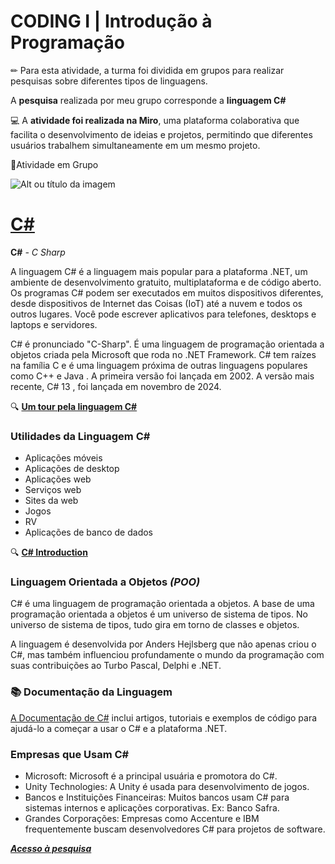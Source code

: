 # CODING I | Introdução à Programação

✏ Para esta atividade, a turma foi dividida em grupos para realizar pesquisas sobre diferentes tipos de linguagens.

A **pesquisa** realizada por meu grupo corresponde a **linguagem C#**

💻 A **atividade foi realizada na Miro**, uma plataforma colaborativa que facilita o desenvolvimento de ideias e projetos, permitindo que diferentes usuários trabalhem simultaneamente em um mesmo projeto.

👥Atividade em Grupo

![Alt ou título da imagem](https://cdn.iconscout.com/icon/free/png-256/free-csharp-1175240.png?f=webp)

# [C#](https://www.csharp.com/)

 **C#** *- C Sharp*

 A linguagem C# é a linguagem mais popular para a plataforma .NET, um ambiente de desenvolvimento gratuito, multiplataforma e de código aberto. Os programas C# podem ser executados em muitos dispositivos diferentes, desde dispositivos de Internet das Coisas (IoT) até a nuvem e todos os outros lugares. Você pode escrever aplicativos para telefones, desktops e laptops e servidores.

C# é pronunciado "C-Sharp". É uma linguagem de programação orientada a objetos criada pela Microsoft que roda no .NET Framework. C# tem raízes na família C e é uma linguagem próxima de outras linguagens populares como C++ e Java . A primeira versão foi lançada em 2002. A versão mais recente, C# 13 , foi lançada em novembro de 2024.

🔍 [**Um tour pela linguagem C#**](https://learn.microsoft.com/pt-br/dotnet/csharp/tour-of-csharp/overview)

### Utilidades da Linguagem C#

- Aplicações móveis
- Aplicações de desktop
- Aplicações web
- Serviços web
- Sites da web
- Jogos
- RV
- Aplicações de banco de dados

🔍 [**C# Introduction**](https://www.w3schools.com/cs/cs_intro.php)

### Linguagem Orientada a Objetos *(POO)*

C# é uma linguagem de programação orientada a objetos. A base de uma programação orientada a objetos é um universo de sistema de tipos. No universo de sistema de tipos, tudo gira em torno de classes e objetos.

A linguagem é desenvolvida por Anders Hejlsberg que não apenas criou o C#, mas também influenciou profundamente o mundo da programação com suas contribuições ao Turbo Pascal, Delphi e .NET.

### 📚 Documentação da Linguagem

[A Documentação de C#](https://learn.microsoft.com/pt-br/dotnet/csharp/) inclui artigos, tutoriais e exemplos de código para ajudá-lo a começar a usar o C# e a plataforma .NET.

### Empresas que Usam C#

- Microsoft: Microsoft é a principal usuária e promotora do C#.
- Unity Technologies: A Unity é usada para desenvolvimento de jogos.
- Bancos e Instituições Financeiras: Muitos bancos usam C# para sistemas internos e aplicações corporativas. Ex: Banco Safra.
- Grandes Corporações: Empresas como Accenture e IBM frequentemente buscam desenvolvedores C# para projetos de software.

[___Acesso à pesquisa___](https://miro.com/welcomeonboard/NEhBODBRQXBKSVE4OWJFM3prcnVjRGJqeW9BN1plUHJsRDVuNm5CZjhHaExobHVVaWdYaTVjclhqd3g4M09VdXFFTHB6bTJrSmEzV0FmT2IvM2N0aGxtS2JnUkNaOS9rZ1JNS0xCdEZ1T0NoZmNCOGVTemVtVFg2a1ZlY0tVallBd044SHFHaVlWYWk0d3NxeHNmeG9BPT0hdjE=?share_link_id=855534244174)
